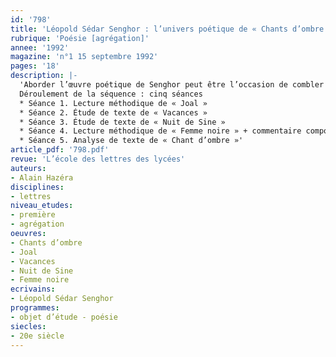 ```yaml
---
id: '798'
title: 'Léopold Sédar Senghor : l’univers poétique de « Chants d’ombre ». Séquence'
rubrique: 'Poésie [agrégation]'
annee: '1992'
magazine: 'n°1 15 septembre 1992'
pages: '18'
description: |-
  'Aborder l’œuvre poétique de Senghor peut être l’occasion de combler quelques lacunes  et, en initiant les élèves à la littérature poétique, de promouvoir d'autres habitudes de lecture. Pourquoi Senghor ? Pour deux raisons, au moins. D’abord, il s’agit d’une œuvre qui s’inscrit dans toute une tradition que l'histoire littéraire atteste : de Hugo à Saint-John Perse, en passant par Baudelaire, Rimbaud, Claudel, c’est le courant de la grande poésie lyrique française, l’attention au pouvoir incantatoire du verbe que Senghor perpétue. Ensuite parce que son œuvre illustre avec éclat l’« autre » littérature française, la littérature africaine de langue française (et plus généralement la littérature francophone) qui, puisant aux racines des traditions orales, rajeunit et revivifie la parole poétique ressourcée aux forces élémentaires et cosmiques.
  Déroulement de la séquence : cinq séances
  * Séance 1. Lecture méthodique de « Joal »
  * Séance 2. Étude de texte de « Vacances »
  * Séance 3. Étude de texte de « Nuit de Sine »
  * Séance 4. Lecture méthodique de « Femme noire » + commentaire composé
  * Séance 5. Analyse de texte de « Chant d’ombre »'
article_pdf: '798.pdf'
revue: 'L’école des lettres des lycées'
auteurs:
- Alain Hazéra
disciplines:
- lettres
niveau_etudes:
- première
- agrégation
oeuvres:
- Chants d’ombre
- Joal
- Vacances
- Nuit de Sine
- Femme noire
ecrivains:
- Léopold Sédar Senghor
programmes:
- objet d’étude - poésie
siecles:
- 20e siècle
---
```

